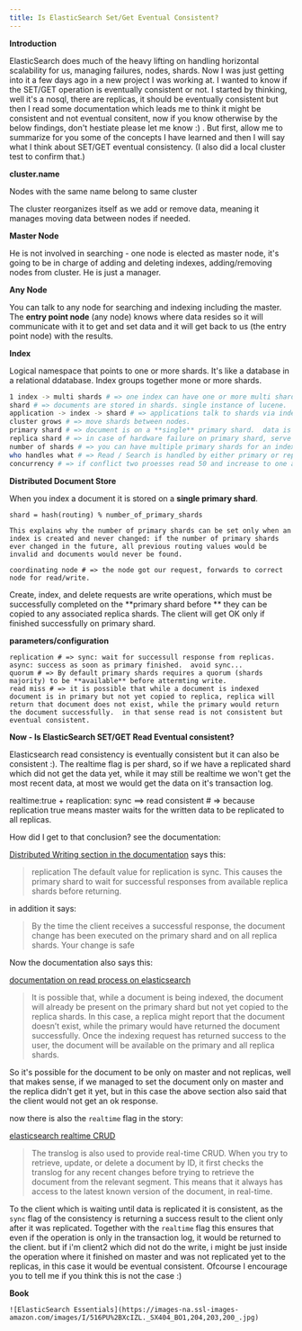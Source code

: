 ```yaml
---
title: Is ElasticSearch Set/Get Eventual Consistent?
---
```

**Introduction**

ElasticSearch does much of the heavy lifting on handling horizontal scalability for us, managing failures, nodes, shards.  Now I was just getting into it a few days ago in a new project I was working at.  I wanted to know if the SET/GET operation is eventually consistent or not.  I started by thinking, well it's a nosql, there are replicas, it should be eventually consistent but then I read some documentation which leads me to think it might be consistent and not eventual consitent, now if you know otherwise by the below findings, don't hestiate please let me know :) . But first, allow me to summarize for you some of the concepts I have learned and then I will say what I think about SET/GET eventual consistency.  (I also did a local cluster test to confirm that.)

**cluster.name**

Nodes with the same name belong to same cluster

The cluster reorganizes itself as we add or remove data, meaning it manages moving data between nodes if needed.

**Master Node**

He is not involved in searching - one node is elected as master node, it's going to be in charge of adding and deleting indexes, adding/removing nodes from cluster.  He is just a manager.

**Any Node**

You can talk to any node for searching and indexing including the master.  The **entry point node** (any node) knows where data resides so it will communicate with it to get and set data and it will get back to us (the entry point node) with the results.

**Index**

Logical namespace that points to one or more shards.  It's like a database in a relational ddatabase.  Index groups together mone or more shards.

```bash
1 index -> multi shards # => one index can have one or more multi shards it's like a database.
shard # => documents are stored in shards. single instance of lucene.  a complete search engine in it's own right.
application -> index -> shard # => applications talk to shards via indexes which are logical namespaces pointers to shards.
cluster grows # => move shards between nodes.
primary shard # => document is on a **single** primary shard.  data is only on one primary shard.
replica shard # => in case of hardware failure on primary shard, serve read requests (read/get).
number of shards # => you can have multiple primary shards for an index.
who handles what # => Read / Search is handled by either primary or replica, the more copies the higher the throughput.
concurrency # => if conflict two proesses read 50 and increase to one and store we can end up with 51 and not 52. elasticsearch is using optimistic concurrency control (versioning).
```

**Distributed Document Store**

When you index a document it is stored on a **single primary shard**.

```shard = hash(routing) % number_of_primary_shards```

```
This explains why the number of primary shards can be set only when an index is created and never changed: if the number of primary shards ever changed in the future, all previous routing values would be invalid and documents would never be found.
```

```
coordinating node # => the node got our request, forwards to correct node for read/write.
```

Create, index, and delete requests are write operations, which must be successfully completed on the **primary shard before ** they can be copied to any associated replica shards.  The client will get OK only if finished successfully on primary shard.

**parameters/configuration**

```
replication # => sync: wait for successull response from replicas.  async: success as soon as primary finished.  avoid sync...
quorum # => By default primary shards requires a quorum (shards majority) to be **available** before attermting write.
read miss # => it is possible that while a document is indexed document is in primary but not yet copied to replica, replica will return that document does not exist, while the primary would return the document successfully.  in that sense read is not consistent but eventual consistent.
```

**Now - Is ElasticSearch SET/GET Read Eventual consistent?**

Elasticsearch read consistency is eventually consistent but it can also be consistent :).  The realtime flag is per shard, so if we have a replicated shard which did not get the data yet, while it may still be realtime we won't get the most recent data, at most we would get the data on it's transaction log.

realtime:true + reaplication: sync ==> read consistent # => because replication true means master waits for the written data to be replicated to all replicas.

How did I get to that conclusion? see the documentation:

 [Distributed Writing section in the documentation](https://www.elastic.co/guide/en/elasticsearch/guide/1.x/distrib-write.html) says this:
 
 > replication
The default value for replication is sync. This causes the primary shard to wait for successful responses from available replica shards before returning.

in addition it says:

> By the time the client receives a successful response, the document change has been executed on the primary shard and on all replica shards. Your change is safe

Now the documentation also says this:

[documentation on read process on elasticsearch](https://www.elastic.co/guide/en/elasticsearch/guide/1.x/distrib-read.html)
> It is possible that, while a document is being indexed, the document will already be present on the primary shard but not yet copied to the replica shards. In this case, a replica might report that the document doesn’t exist, while the primary would have returned the document successfully. Once the indexing request has returned success to the user, the document will be available on the primary and all replica shards.

So it's possible for the document to be only on master and not replicas, well that makes sense, if we managed to set the document only on master and the replica didn't get it yet, but in this case the above section also said that the client would not get an ok response.

now there is also the `realtime` flag in the story:

[elasticsearch realtime CRUD](https://www.elastic.co/guide/en/elasticsearch/guide/current/translog.html)

> The translog is also used to provide real-time CRUD. When you try to retrieve, update, or delete a document by ID, it first checks the translog for any recent changes before trying to retrieve the document from the relevant segment. This means that it always has access to the latest known version of the document, in real-time.

To the client which is waiting until data is replicated it is consistent, as the `sync` flag of the consistency is returning a success result to the client only after it was replicated.  Together with the `realtime` flag this ensures that even if the operation is only in the transaction log, it would be returned to the client.  but if i'm client2 which did not do the write, i might be just inside the operation where it finished on master and was not replicated yet to the replicas, in this case it would be eventual consistent.  Ofcourse I encourage you to tell me if you think this is not the case :)

**Book**

	![ElasticSearch Essentials](https://images-na.ssl-images-amazon.com/images/I/516PU%2BXcIZL._SX404_BO1,204,203,200_.jpg)
